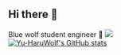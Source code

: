 ## Hi there 👋
Blue wolf student engineer 🐺
![](https://komarev.com/ghpvc/?username=Yu-HaruWolf&color=blue)<br>
[![Yu-HaruWolf's GitHub stats](https://github-readme-stats.vercel.app/api?username=Yu-HaruWolf&theme=algolia&show_icons=true&rank_icon=percentile)](https://github.com/anuraghazra/github-readme-stats)

<!--
**Yu-HaruWolf/Yu-HaruWolf** is a ✨ _special_ ✨ repository because its `README.md` (this file) appears on your GitHub profile.

Here are some ideas to get you started:

- 🔭 I’m currently working on ...
- 🌱 I’m currently learning ...
- 👯 I’m looking to collaborate on ...
- 🤔 I’m looking for help with ...
- 💬 Ask me about ...
- 📫 How to reach me: ...
- 😄 Pronouns: ...
- ⚡ Fun fact: ...
-->
